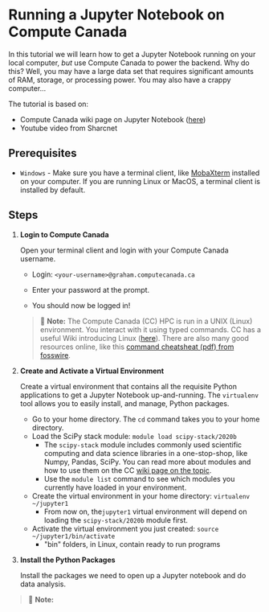 # Running a Jupyter Notebook on Compute Canada

In this tutorial we will learn how to get a Jupyter Notebook running on your local computer, *but* use Compute Canada to power the backend. Why do this? Well, you may have a large data set that requires significant amounts of RAM, storage, or processing power. You may also have a crappy computer...

The tutorial is based on:

- Compute Canada wiki page on Jupyter Notebook ([here](https://docs.computecanada.ca/wiki/JupyterNotebook))
- Youtube video from Sharcnet

## Prerequisites

- `Windows` - Make sure you have a terminal client, like [MobaXterm](https://mobaxterm.mobatek.net/download-home-edition.html) installed on your computer. If you are running Linux or MacOS, a terminal client is installed by default.

## Steps

1. **Login to Compute Canada** 

   Open your terminal client and login with your Compute Canada username.

   * Login: `<your-username>@graham.computecanada.ca`

   * Enter your password at the prompt.

   * You should now be logged in!

     
   > :memo: **Note:** The Compute Canada (CC) HPC is run in a UNIX (Linux) environment. You interact with it using typed commands. CC has a useful Wiki introducing Linux ([here](https://docs.computecanada.ca/wiki/Linux_introduction)). There are also many good resources online, like this [command cheatsheat (pdf) from fosswire](https://files.fosswire.com/2007/08/fwunixref.pdf).

2. **Create and Activate a Virtual Environment**

   Create a virtual environment that contains all the requisite Python applications to get a Jupyter Notebook up-and-running. The `virtualenv` tool allows you to easily install, and manage, Python packages.

   - Go to your home directory. The `cd` command takes you to your home directory.
   - Load the SciPy stack module: `module load scipy-stack/2020b`
     - The `scipy-stack` module includes commonly used scientific computing and data science libraries in a one-stop-shop, like Numpy, Pandas, SciPy. You can read more about modules and how to use them on the CC [wiki page on the topic](https://docs.computecanada.ca/wiki/Utiliser_des_modules/en).
     - Use the `module list` command to see which modules you currently have loaded in your environment.
   - Create the virtual environment in your home directory: `virtualenv ~/jupyter1` 
     - From now on, the`jupyter1` virtual environment will depend on loading the `scipy-stack/2020b` module first.
   - Activate the virtual environment you just created: `source ~/jupyter1/bin/activate`
     - "bin" folders, in Linux, contain ready to run  programs

3. **Install the Python Packages**

   Install the packages we need to open up a Jupyter notebook and do data analysis.



> :memo: **Note:** 

